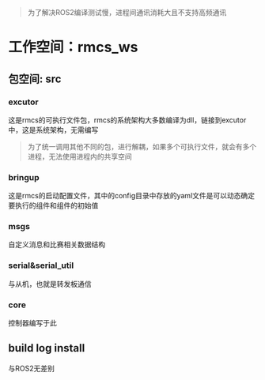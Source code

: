 > 为了解决ROS2编译测试慢，进程间通讯消耗大且不支持高频通讯

# 工作空间：rmcs_ws
## 包空间: src
### excutor
这是rmcs的可执行文件包，rmcs的系统架构大多数编译为dll，链接到excutor中，这是系统架构，无需编写
> 为了统一调用其他不同的包，进行解耦，如果多个可执行文件，就会有多个进程，无法使用进程内的共享空间
### bringup
这是rmcs的启动配置文件，其中的config目录中存放的yaml文件是可以动态确定要执行的组件和组件的初始值
### msgs
自定义消息和比赛相关数据结构
### serial&serial_util
与从机，也就是转发板通信
### core
控制器编写于此
## build log install
与ROS2无差别